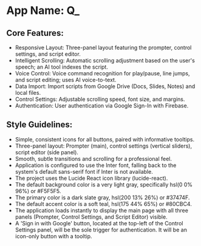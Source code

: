 # **App Name**: Q_

## Core Features:

- Responsive Layout: Three-panel layout featuring the prompter, control settings, and script editor.
- Intelligent Scrolling: Automatic scrolling adjustment based on the user's speech; an AI tool indexes the script.
- Voice Control: Voice command recognition for play/pause, line jumps, and script editing; uses AI voice-to-text.
- Data Import: Import scripts from Google Drive (Docs, Slides, Notes) and local files.
- Control Settings: Adjustable scrolling speed, font size, and margins.
- Authentication: User authentication via Google Sign-In with Firebase.

## Style Guidelines:

- Simple, consistent icons for all buttons, paired with informative tooltips.
- Three-panel layout: Prompter (main), control settings (vertical sliders), script editor (side panel).
- Smooth, subtle transitions and scrolling for a professional feel.
- Application is configured to use the Inter font, falling back to the system's default sans-serif font if Inter is not available.
- The project uses the Lucide React icon library (lucide-react).
- The default background color is a very light gray, specifically hsl(0 0% 96%) or #F5F5F5.
- The primary color is a dark slate gray, hsl(200 13% 26%) or #37474F.
- The default accent color is a soft teal, hsl(175 44% 65%) or #80CBC4.
- The application loads instantly to display the main page with all three panels (Prompter, Control Settings, and Script Editor) visible.
- A 'Sign in with Google' button, located at the top-left of the Control Settings panel, will be the sole trigger for authentication. It will be an icon-only button with a tooltip.